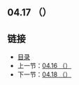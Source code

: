 ## 04.17 （）


## 链接
* [目录](https://github.com/alpha2018/go-zh/blob/master/tour/directory.md)
* 上一节：[04.16 （）](https://github.com/alpha2018/go-zh/blob/master/tour/04.16.md)
* 下一节：[04.18 （）](https://github.com/alpha2018/go-zh/blob/master/tour/04.18.md)
